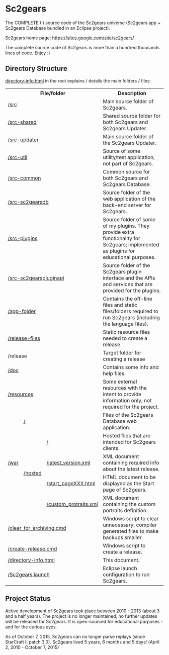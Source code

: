 # Sc2gears

The COMPLETE (!) source code of the Sc2gears universe (Sc2gears app + Sc2gears Database bundled in an Eclipse project).

Sc2gears home page: https://sites.google.com/site/sc2gears/

The complete source code of Sc2gears is more than a hundred thousands lines of code. Enjoy :)

## Directory Structure

[directory-info.html](https://github.com/icza/sc2gears/blob/master/directory-info.html) in the root explains / details the main folders / files:

<table>
	<tr><th colspan=3>File/folder</th><th>Description</th>
	<tr><td colspan=3><a href="https://github.com/icza/sc2gears/tree/master/src">/src</a></td><td>Main source folder of Sc2gears.</td>
	<tr><td colspan=3><a href="https://github.com/icza/sc2gears/tree/master/src-shared/hu/belicza/andras/sc2gears/shared">/src-shared</a></td><td>Shared source folder for both Sc2gears and Sc2gears Updater.</td>
	<tr><td colspan=3><a href="https://github.com/icza/sc2gears/tree/master/src-updater/hu/belicza/andras/sc2gearsupdater">/src-updater</a></td><td>Main source folder of the Sc2gears Updater.</td>
	<tr><td colspan=3><a href="https://github.com/icza/sc2gears/tree/master/src-util/hu/belicza/andras">/src-util</a></td><td>Source of some utility/test application, not part of Sc2gears.</td>
	<tr><td colspan=3><a href="https://github.com/icza/sc2gears/tree/master/src-common">/src-common</a></td><td>Common source for both Sc2gears and Sc2gears Database.</td>
	<tr><td colspan=3><a href="https://github.com/icza/sc2gears/tree/master/src-sc2gearsdb">/src-sc2gearsdb</a></td><td>Source folder of the web application of the back-end server for Sc2gears.</td>
	<tr><td colspan=3><a href="https://github.com/icza/sc2gears/tree/master/src-plugins/hu/belicza/andras">/src-plugins</a></td><td>Source folder of some of my plugins. They provide extra functionality for Sc2gears; implemented as plugins for educational purposes.</td>
	<tr><td colspan=3><a href="https://github.com/icza/sc2gears/tree/master/src-sc2gearspluginapi">/src-sc2gearspluginapi</a></td><td>Source folder of the Sc2gears plugin interface and the APIs and services that are provided for the plugins.</td>
	<tr><td colspan=3><a href="https://github.com/icza/sc2gears/tree/master/app-folder">/app-folder</a></td><td>Contains the off-line files and static files/folders required to run Sc2gears (including the language files).</td>
	<tr><td colspan=3><a href="https://github.com/icza/sc2gears/tree/master/release-files">/release-files</a></td><td>Static resource files needed to create a release.</td>
	<tr><td colspan=3>/release</a></td><td>Target folder for creating a release</td>
	<tr><td colspan=3><a href="https://github.com/icza/sc2gears/tree/master/doc">/doc</a></td><td>Contains some info and help files. </td>
	<tr><td colspan=3><a href="https://github.com/icza/sc2gears/tree/master/resources">/resources</a></td><td>Some external resources with the intent to provide information only, not required for the project.</td>
	<tr><td rowspan=5><a href="https://github.com/icza/sc2gears/tree/master/war">/war</a></td><td colspan=2><a href="https://github.com/icza/sc2gears/tree/master/war">/</a></td><td>Files of the Sc2gears Database web application.</td>
	<tr><td rowspan=4><a href="https://github.com/icza/sc2gears/tree/master/war/hosted">/hosted</a></td><td><a href="https://github.com/icza/sc2gears/tree/master/war/hosted">/</a></td><td>Hosted files that are intended for Sc2gears clients.</td>
	<tr><td><a href="https://github.com/icza/sc2gears/blob/master/war/hosted/latest_version.xml">/latest_version.xml</a></td><td>XML document containing required info about the latest release.</td>
	<tr><td><a href="https://github.com/icza/sc2gears/blob/master/war/hosted/start_page.html">/start_pageXXX.html</a></td><td>HTML document to be displayed as the Start page of Sc2gears.</td>
	<tr><td><a href="https://github.com/icza/sc2gears/blob/master/war/hosted/custom_portraits.xml">/custom_protraits.xml</a></td><td>XML document containing the custom portraits definition.</td>
	<tr><td colspan=3><a href="https://github.com/icza/sc2gears/blob/master/clear_for_archiving.cmd">/clear_for_archiving.cmd</a></td><td>Windows script to clear unnecessary, compiler generated files to make backups smaller.</td>
	<tr><td colspan=3><a href="https://github.com/icza/sc2gears/blob/master/create-release.cmd">/create-release.cmd</a></td><td>Windows script to create a release.</td>
	<tr><td colspan=3><a href="https://github.com/icza/sc2gears/blob/master/directory-info.html">/directory-info.html</a></td><td>This document.</td>
	<tr><td colspan=3><a href="https://github.com/icza/sc2gears/blob/master/Sc2gears.launch">/Sc2gears.launch</a></td><td>Eclipse launch configuration to run Sc2gears.</td>
</table>

## Project Status

Active development of Sc2gears took place between 2010 - 2013 (about 3 and a half years). The project is no longer maintained, no further updates will be released for Sc2gears. It is open-sourced for educational purposes - and for the curious eyes.

As of October 7, 2015, Sc2gears can no longer parse replays (since StarCraft II patch 3.0). Sc2gears lived 5 years, 6 months and 5 days! (April 2, 2010 - October 7, 2015)
